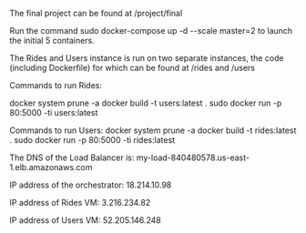 The final project can be found at /project/final


Run the command sudo docker-compose up -d --scale master=2 to launch the initial 5 containers.

The Rides and Users instance is run on two separate instances, the code (including Dockerfile) for which can be found at /rides and /users

Commands to run Rides:

docker system prune -a
docker build -t users:latest .
sudo docker run   -p 80:5000 -ti users:latest

Commands to run Users:
docker system prune -a
docker build -t rides:latest .
sudo docker run  -p 80:5000 -ti rides:latest

The DNS of the Load Balancer is: my-load-840480578.us-east-1.elb.amazonaws.com

IP address of the orchestrator: 18.214.10.98

IP address of Rides VM: 3.216.234.82

IP address of Users VM: 52.205.146.248
